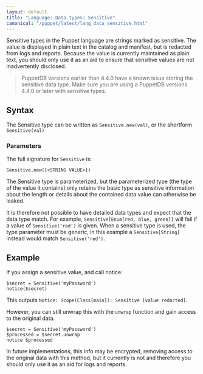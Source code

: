 ```yaml
---
layout: default
title: "Language: Data types: Sensitive"
canonical: "/puppet/latest/lang_data_sensitive.html"
---
```


[arithmetic]: ./lang_expressions.html#arithmetic-operators
[data type]: ./lang_data_type.html
[variant]: ./lang_data_abstract.html#variant


Sensitive types in the Puppet language are strings marked as sensitive. The value is displayed in plain text in the catalog and manifest, but is redacted from logs and reports. Because the value is currently maintained as plain text, you should only use it as an aid to ensure that sensitive values are not inadvertently disclosed.

> PuppetDB versions earlier than 4.4.0 have a known issue storing the sensitive data type. Make sure you are using a PuppetDB versions 4.4.0 or later with sensitive types.

## Syntax

The Sensitive type can be written as `Sensitive.new(val)`, or the shortform `Sensitive(val)`

### Parameters

The full signature for `Sensitive` is:

    Sensitive.new([<STRING VALUE>])

The Sensitive type is parameterized, but the parameterized type (the type of the value it contains) only retains the basic type as sensitive information about the length or details about the contained data value can otherwise be leaked.

It is therefore not possible to have detailed data types and expect that the data type match. For example, `Sensitive[Enum[red, blue, green]]` will fail if a value of `Sensitive('red')` is given. When a sensitive type is used, the type parameter must be generic, in this example a `Sensitive[String]` instead would match `Sensitive('red')`.

## Example

If you assign a sensitive value, and call notice:

```puppet
$secret = Sensitive('myPassword')
notice($secret)
```

This outputs `Notice: Scope(Class[main]): Sensitive [value redacted]`.

However, you can still unwrap this with the `unwrap` function and gain access to the original data. 

```
$secret = Sensitive('myPassword')
$processed = $secret.unwrap
notice $processed
```

In future implementations, this info may be encrypted, removing access to the original data with this method, but it currently is not and therefore you should only use it as an aid for logs and reports.



